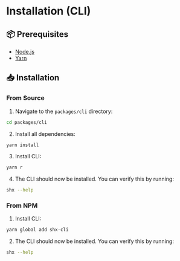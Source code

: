 # Installation (CLI)

## 📦 Prerequisites

- [Node.js](https://nodejs.org/en/download/)
- [Yarn](https://classic.yarnpkg.com/en/docs/install/)

## 📥 Installation

### From Source

1. Navigate to the `packages/cli` directory:

```bash
cd packages/cli
```

2. Install all dependencies:

```bash
yarn install
```

3. Install CLI:

```bash
yarn r
```

4. The CLI should now be installed. You can verify this by running:

```bash
shx --help
```

### From NPM

1. Install CLI:

```bash
yarn global add shx-cli
```

2. The CLI should now be installed. You can verify this by running:

```bash
shx --help
```